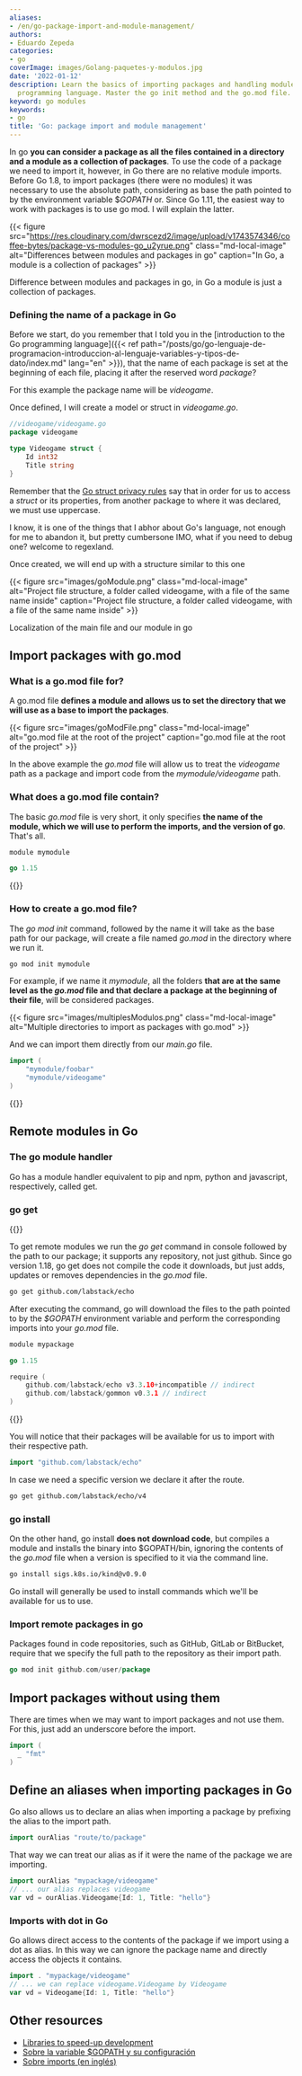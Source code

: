 ```yaml
---
aliases:
- /en/go-package-import-and-module-management/
authors:
- Eduardo Zepeda
categories:
- go
coverImage: images/Golang-paquetes-y-modulos.jpg
date: '2022-01-12'
description: Learn the basics of importing packages and handling modules in the go
  programming language. Master the go init method and the go.mod file.
keyword: go modules
keywords:
- go
title: 'Go: package import and module management'
---
```


In go **you can consider a package as all the files contained in a directory and a module as a collection of packages**. To use the code of a package we need to import it, however, in Go there are no relative module imports. Before Go 1.8, to import packages (there were no modules) it was necessary to use the absolute path, considering as base the path pointed to by the environment variable $_GOPATH_ or. Since Go 1.11, the easiest way to work with packages is to use go mod. I will explain the latter.

{{< figure src="https://res.cloudinary.com/dwrscezd2/image/upload/v1743574346/coffee-bytes/package-vs-modules-go_u2yrue.png" class="md-local-image" alt="Differences between modules and packages in go" caption="In Go, a module is a collection of packages" >}}

Difference between modules and packages in go, in Go a module is just a collection of packages.

### Defining the name of a package in Go

Before we start, do you remember that I told you in the [introduction to the Go programming language]({{< ref path="/posts/go/go-lenguaje-de-programacion-introduccion-al-lenguaje-variables-y-tipos-de-dato/index.md" lang="en" >}}), that the name of each package is set at the beginning of each file, placing it after the reserved word _package_?

For this example the package name will be _videogame_.

Once defined, I will create a model or struct in _videogame.go_.

```go
//videogame/videogame.go
package videogame

type Videogame struct {
    Id int32
    Title string
}
```

Remember that the [Go struct privacy rules](/en/go/go-structs-inheritance-polymorphism-and-encapsulation/) say that in order for us to access a _struct_ or its properties, from another package to where it was declared, we must use uppercase.

I know, it is one of the things that I abhor about Go's language, not enough for me to abandon it, but pretty cumbersone IMO, what if you need to debug one? welcome to regexland.

Once created, we will end up with a structure similar to this one

{{< figure src="images/goModule.png" class="md-local-image" alt="Project file structure, a folder called videogame, with a file of the same name inside" caption="Project file structure, a folder called videogame, with a file of the same name inside" >}}

Localization of the main file and our module in go

## Import packages with go.mod

### What is a go.mod file for?

A go.mod file **defines a module and allows us to set the directory that we will use as a base to import the packages**.

{{< figure src="images/goModFile.png" class="md-local-image" alt="go.mod file at the root of the project" caption="go.mod file at the root of the project" >}}

In the above example the _go.mod_ file will allow us to treat the _videogame_ path as a package and import code from the _mymodule/videogame_ path.

### What does a go.mod file contain?

The basic _go.mod_ file is very short, it only specifies **the name of the module, which we will use to perform the imports, and the version of go**. That's all.

```go
module mymodule

go 1.15
```

{{<ad0>}}

### How to create a go.mod file?

The _go mod init_ command, followed by the name it will take as the base path for our package, will create a file named _go.mod_ in the directory where we run it.

```bash
go mod init mymodule
```

For example, if we name it _mymodule_, all the folders **that are at the same level as the _go.mod_ file and that declare a package at the beginning of their file**, will be considered packages.

{{< figure src="images/multiplesModulos.png" class="md-local-image" alt="Multiple directories to import as packages with go.mod" >}}

And we can import them directly from our _main.go_ file.

```go
import (
    "mymodule/foobar"
    "mymodule/videogame"
)
```

{{<ad1>}}

## Remote modules in Go

### The go module handler

Go has a module handler equivalent to pip and npm, python and javascript, respectively, called get.

### go get

{{<ad2>}}

To get remote modules we run the _go get_ command in console followed by the path to our package; it supports any repository, not just github. Since go version 1.18, go get does not compile the code it downloads, but just adds, updates or removes dependencies in the _go.mod_ file.

```bash
go get github.com/labstack/echo
```

After executing the command, go will download the files to the path pointed to by the _$GOPATH_ environment variable and perform the corresponding imports into your _go.mod_ file.

```go
module mypackage

go 1.15

require (
    github.com/labstack/echo v3.3.10+incompatible // indirect
    github.com/labstack/gommon v0.3.1 // indirect
)
```

{{<ad3>}}

You will notice that their packages will be available for us to import with their respective path.

```go
import "github.com/labstack/echo"
```

In case we need a specific version we declare it after the route.

```bash
go get github.com/labstack/echo/v4
```

### go install

On the other hand, go install **does not download code**, but compiles a module and installs the binary into $GOPATH/bin, ignoring the contents of the _go.mod_ file when a version is specified to it via the command line.

```bash
go install sigs.k8s.io/kind@v0.9.0
```

Go install will generally be used to install commands which we'll be available for us to use.

### Import remote packages in go

Packages found in code repositories, such as GitHub, GitLab or BitBucket, require that we specify the full path to the repository as their import path.

```go
go mod init github.com/user/package
```

## Import packages without using them

There are times when we may want to import packages and not use them. For this, just add an underscore before the import.

```go
import (
  _ "fmt"
)
```

## Define an aliases when importing packages in Go

Go also allows us to declare an alias when importing a package by prefixing the alias to the import path.

```go
import ourAlias "route/to/package"
```

That way we can treat our alias as if it were the name of the package we are importing.

```go
import ourAlias "mypackage/videogame"
// ... our alias replaces videogame
var vd = ourAlias.Videogame{Id: 1, Title: "hello"}
```

### Imports with dot in Go

Go allows direct access to the contents of the package if we import using a dot as alias. In this way we can ignore the package name and directly access the objects it contains.

```go
import . "mypackage/videogame"
// ... we can replace videogame.Videogame by Videogame
var vd = Videogame{Id: 1, Title: "hello"}
```

## Other resources

* [Libraries to speed-up development](http://awesome-go.com/#?)
* [Sobre la variable $GOPATH y su configuración](https://www.digitalocean.com/community/tutorials/understanding-the-gopath-es/#?)
* [Sobre imports (en inglés)](https://scene-si.org/2018/01/25/go-tips-and-tricks-almost-everything-about-imports/#?)